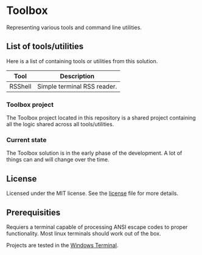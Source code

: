 # Toolbox
Representing various tools and command line utilities.

## List of tools/utilities
Here is a list of containing tools or utilities from this solution.

|Tool|Description|
|----|-----------|
|RSShell|Simple terminal RSS reader.|

### Toolbox project
The Toolbox project located in this repository is a shared project containing all the logic shared across all tools/utilities.

### Current state
The Toolbox solution is in the early phase of the development. A lot of things can and will change over the time.

## License
Licensed under the MIT license. See the [license](LICENSE.txt) file for more details.

## Prerequisities
Requiers a terminal capable of processing ANSI escape codes to proper functionality. Most linux terminals should work out of the box.

Projects are tested in the [Windows Terminal](https://github.com/microsoft/terminal).